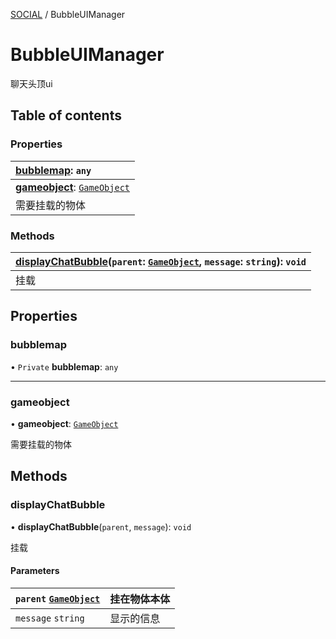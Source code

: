 [SOCIAL](../groups/Core.SOCIAL.md) / BubbleUIManager

# BubbleUIManager <Badge type="tip" text="Class" /> <Score text="BubbleUIManager" />

<span class="content-big">

聊天头顶ui

</span>

## Table of contents

### Properties <Score text="Properties" /> 
| **[bubblemap](mw.BubbleUIManager.md#bubblemap)**: `any`  |
| :----- |
| **[gameobject](mw.BubbleUIManager.md#gameobject)**: [`GameObject`](mw.GameObject.md)  |
| 需要挂载的物体|

### Methods <Score text="Methods" /> 
| **[displayChatBubble](mw.BubbleUIManager.md#displaychatbubble)**(`parent`: [`GameObject`](mw.GameObject.md), `message`: `string`): `void`  |
| :-----|
| 挂载|

## Properties

### bubblemap <Score text="bubblemap" /> 

• `Private` **bubblemap**: `any`

___

### gameobject <Score text="gameobject" /> 

• **gameobject**: [`GameObject`](mw.GameObject.md)

需要挂载的物体

## Methods

### displayChatBubble <Score text="displayChatBubble" /> 

• **displayChatBubble**(`parent`, `message`): `void`

挂载

#### Parameters

| `parent` [`GameObject`](mw.GameObject.md) | 挂在物体本体 |
| :------ | :------ |
| `message` `string` | 显示的信息 |

